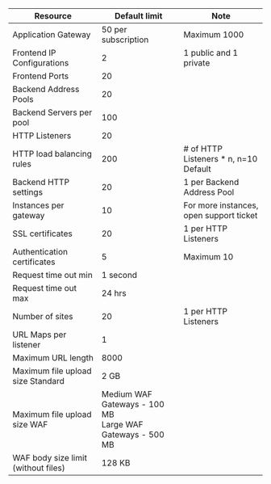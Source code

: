 | Resource | Default limit | Note |
| --- | --- | --- |
| Application Gateway |50 per subscription | Maximum 1000 |
| Frontend IP Configurations |2 |1 public and 1 private |
| Frontend Ports |20 | |
| Backend Address Pools |20 | |
| Backend Servers per pool |100 | |
| HTTP Listeners |20 | |
| HTTP load balancing rules |200 |# of HTTP Listeners * n, n=10 Default |
| Backend HTTP settings |20 |1 per Backend Address Pool |
| Instances per gateway |10 | For more instances, open support ticket |
| SSL certificates |20 |1 per HTTP Listeners |
| Authentication certificates |5 | Maximum 10 |
| Request time out min |1 second | |
| Request time out max |24 hrs | |
| Number of sites |20 |1 per HTTP Listeners |
| URL Maps per listener |1 | |
|Maximum URL length|8000|
| Maximum file upload size Standard |2 GB | |
| Maximum file upload size WAF |Medium WAF Gateways - 100 MB<br>Large WAF Gateways - 500 MB| |
|WAF body size limit (without files)|128 KB|

